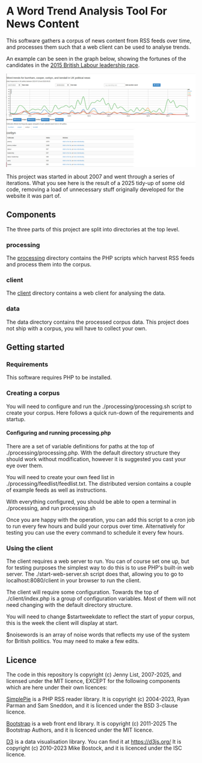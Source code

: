 # A Word Trend Analysis Tool For News Content

This software gathers a corpus of news content from RSS feeds over time, and processes them such that a web client can be used to analyse trends.

An example can be seen in the graph below, showing the fortunes of the candidates in the [2015 British Labour leadership race](https://en.wikipedia.org/wiki/2015_Labour_Party_leadership_election_(UK)).

![A graph of word frequencies of candidate names over the campaign.](./images/trends-labour-leadership-2015.jpg)

This project was started in about 2007 and went through a series of iterations. What you see here is the result of a 2025 tidy-up of some old code, removing a load of unnecessary stuff originally developed for the website it was part of.

## Components

The three parts of this project are split into directories at the top level.

### processing

The [processing](./processing/) directory contains the PHP scripts which harvest RSS feeds and process them into the corpus.

### client

The [client](./client/) directory contains a web client for analysing the data.

### data

The data directory contains the processed corpus data. This project does not ship with a corpus, you will have to collect your own.

## Getting started

### Requirements

This software requires PHP to be installed.

### Creating a corpus

You will need to configure and run the ./processing/processing.sh script to create your corpus. Here follows a quick run-down of the requirements and startup.

#### Configuring and running processing.php

There are a set of variable definitions for paths at the top of ./processing/processing.php. With the default directory structure they should work without modification, however it is suggested you cast your eye over them.

You will need to create your own feed list in ./processing/feedlist/feedlist.txt. The distributed version contains a couple of example feeds as well as instructions.

With everything configured, you should be able to open a terminal in ./processing, and run processing.sh

Once you are happy with the operation, you can add this script to a cron job to run every few hours and build your corpus over time. Alternatively for testing you can use the every command to schedule it every few hours.

### Using the client

The client requires a web server to run. You can of course set one up, but for testing purposes the simplest way to do this is to use PHP's built-in web server. The ./start-web-server.sh script does that, allowing you to go to localhost:8080/client in your browser to run the client.

The client will require some configuration. Towards the top of ./client/index.php is a group of configuration variables. Most of them will not need changing with the default directory structure.

You will need to change $startweekdate to reflect the start of yopur corpus, this is the week the client will display at start.

$noisewords is an array of noise words that reflects my use of the system for British politics. You may need to make a few edits.

## Licence

The code in this repository ls copyright (c) Jenny List, 2007-2025, and licensed under the MIT licence, EXCEPT for the following components which are here under their own licences:

[SimplePie](https://github.com/simplepie/simplepie) is a PHP RSS reader library.
It is copyright (c) 2004-2023, Ryan Parman and Sam Sneddon, and it is licenced under the BSD 3-clause licence.

[Bootstrap](https://getbootstrap.com/) is a web front end library.
It is copyright (c) 2011-2025 The Bootstrap Authors, and it is licenced under the MIT licence.

[D3](https://d3js.org/) is a data visualisation library.
You can find it at https://d3js.org/
It is copyright (c) 2010-2023 Mike Bostock, and it is licenced under the ISC licence.
